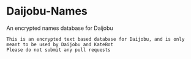 # Daijobu-Names
An encrypted names database for Daijobu

```dsconfig
This is an encrypted text based database for Daijobu, and is only meant to be used by Daijobu and KateBot
Please do not submit any pull requests
```
